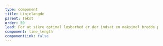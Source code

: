 ```yaml
---
type: component
title: Linjelængde
parent: Tekst
order: 50
lead: For at sikre optimal læsbarhed er der indsat en maksimal bredde på linjelængden for brød- og manchettekst i koden til designsystemet.
component: line_length
componentLink: false
---
```

